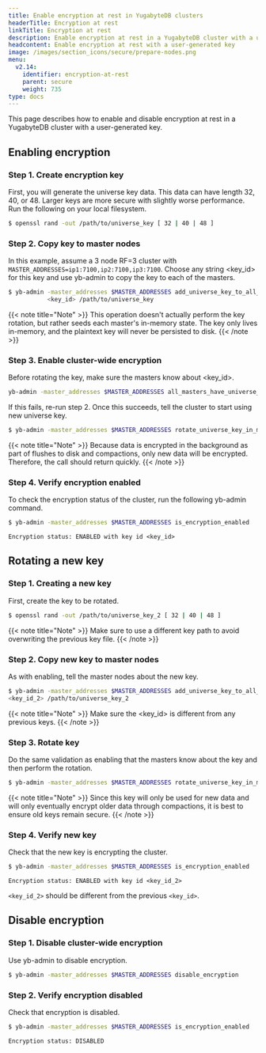 ```yaml
---
title: Enable encryption at rest in YugabyteDB clusters
headerTitle: Encryption at rest
linkTitle: Encryption at rest
description: Enable encryption at rest in a YugabyteDB cluster with a user-generated key.
headcontent: Enable encryption at rest with a user-generated key
image: /images/section_icons/secure/prepare-nodes.png
menu:
  v2.14:
    identifier: encryption-at-rest
    parent: secure
    weight: 735
type: docs
---
```


This page describes how to enable and disable encryption at rest in a YugabyteDB cluster with a user-generated key.

## Enabling encryption

### Step 1. Create encryption key

First, you will generate the universe key data. This data can have length 32, 40, or 48. Larger keys are more secure with slightly worse performance. Run the following on your local filesystem.

```sh
$ openssl rand -out /path/to/universe_key [ 32 | 40 | 48 ]

```

### Step 2. Copy key to master nodes

In this example, assume a 3 node RF=3 cluster with `MASTER_ADDRESSES=ip1:7100,ip2:7100,ip3:7100`. Choose any string <key_id> for this key and use yb-admin to copy the key to each of the masters.

```sh
$ yb-admin -master_addresses $MASTER_ADDRESSES add_universe_key_to_all_masters \
           <key_id> /path/to/universe_key
```

{{< note title="Note" >}}
This operation doesn't actually perform the key rotation, but rather seeds each master's in-memory state. The key only lives in-memory, and the plaintext key will never be persisted to disk.
{{< /note >}}

### Step 3. Enable cluster-wide encryption

Before rotating the key, make sure the masters know about <key_id>.

```sh
yb-admin -master_addresses $MASTER_ADDRESSES all_masters_have_universe_key_in_memory <key_id>
```

If this fails, re-run step 2. Once this succeeds, tell the cluster to start using new universe key.

```sh
$ yb-admin -master_addresses $MASTER_ADDRESSES rotate_universe_key_in_memory <key_id>
```

{{< note title="Note" >}}
Because data is encrypted in the background as part of flushes to disk and compactions, only new data will be encrypted. Therefore, the call should return quickly.
{{< /note >}}

### Step 4. Verify encryption enabled

To check the encryption status of the cluster, run the following yb-admin command.

```sh
$ yb-admin -master_addresses $MASTER_ADDRESSES is_encryption_enabled
```

```output
Encryption status: ENABLED with key id <key_id>
```

## Rotating a new key

### Step 1. Creating a new key

First, create the key to be rotated.

```sh
$ openssl rand -out /path/to/universe_key_2 [ 32 | 40 | 48 ]
```

{{< note title="Note" >}}
Make sure to use a different key path to avoid overwriting the previous key file.
{{< /note >}}

### Step 2. Copy new key to master nodes

As with enabling, tell the master nodes about the new key.

```sh
$ yb-admin -master_addresses $MASTER_ADDRESSES add_universe_key_to_all_masters
<key_id_2> /path/to/universe_key_2
```

{{< note title="Note" >}}
Make sure the <key_id> is different from any previous keys.
{{< /note >}}

### Step 3. Rotate key

Do the same validation as enabling that the masters know about the key and then perform the rotation.

```sh
$ yb-admin -master_addresses $MASTER_ADDRESSES rotate_universe_key_in_memory <key_id_2>
```

{{< note title="Note" >}}
Since this key will only be used for new data and will only eventually encrypt older data through compactions, it is best to ensure old keys remain secure.
{{< /note >}}

### Step 4. Verify new key

Check that the new key is encrypting the cluster.

```sh
$ yb-admin -master_addresses $MASTER_ADDRESSES is_encryption_enabled
```

```output
Encryption status: ENABLED with key id <key_id_2>
```

`<key_id_2>` should be different from the previous `<key_id>`.

## Disable encryption

### Step 1. Disable cluster-wide encryption

Use yb-admin to disable encryption.

```sh
$ yb-admin -master_addresses $MASTER_ADDRESSES disable_encryption
```

### Step 2. Verify encryption disabled

Check that encryption is disabled.

```sh
$ yb-admin -master_addresses $MASTER_ADDRESSES is_encryption_enabled
```

```output
Encryption status: DISABLED
```
